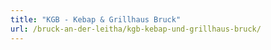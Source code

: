```yaml
---
title: "KGB - Kebap & Grillhaus Bruck"
url: /bruck-an-der-leitha/kgb-kebap-und-grillhaus-bruck/
---
```

